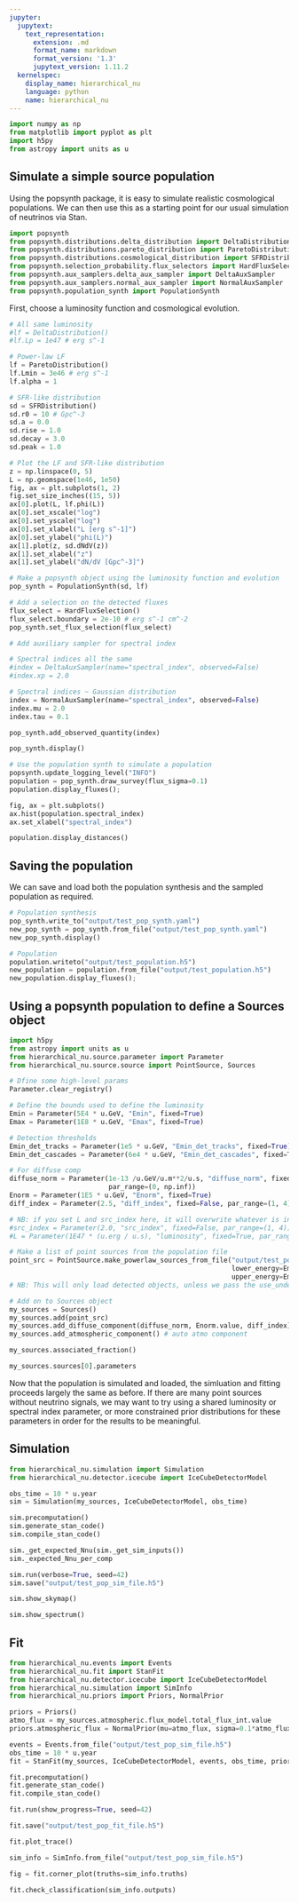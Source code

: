 ```yaml
---
jupyter:
  jupytext:
    text_representation:
      extension: .md
      format_name: markdown
      format_version: '1.3'
      jupytext_version: 1.11.2
  kernelspec:
    display_name: hierarchical_nu
    language: python
    name: hierarchical_nu
---
```


```python
import numpy as np
from matplotlib import pyplot as plt
import h5py
from astropy import units as u
```

## Simulate a simple source population

Using the popsynth package, it is easy to simulate realistic cosmological populations. We can then use this as a starting point for our usual simulation of neutrinos via Stan.

```python
import popsynth
from popsynth.distributions.delta_distribution import DeltaDistribution
from popsynth.distributions.pareto_distribution import ParetoDistribution
from popsynth.distributions.cosmological_distribution import SFRDistribution
from popsynth.selection_probability.flux_selectors import HardFluxSelection
from popsynth.aux_samplers.delta_aux_sampler import DeltaAuxSampler
from popsynth.aux_samplers.normal_aux_sampler import NormalAuxSampler
from popsynth.population_synth import PopulationSynth
```

First, choose a luminosity function and cosmological evolution.

```python
# All same luminosity
#lf = DeltaDistribution()
#lf.Lp = 1e47 # erg s^-1

# Power-law LF
lf = ParetoDistribution()
lf.Lmin = 3e46 # erg s^-1
lf.alpha = 1

# SFR-like distribution
sd = SFRDistribution()
sd.r0 = 10 # Gpc^-3
sd.a = 0.0
sd.rise = 1.0
sd.decay = 3.0
sd.peak = 1.0

# Plot the LF and SFR-like distribution
z = np.linspace(0, 5)
L = np.geomspace(1e46, 1e50)
fig, ax = plt.subplots(1, 2)
fig.set_size_inches((15, 5))
ax[0].plot(L, lf.phi(L))
ax[0].set_xscale("log")
ax[0].set_yscale("log")
ax[0].set_xlabel("L [erg s^-1]")
ax[0].set_ylabel("phi(L)")
ax[1].plot(z, sd.dNdV(z))
ax[1].set_xlabel("z")
ax[1].set_ylabel("dN/dV [Gpc^-3]")
```

```python
# Make a popsynth object using the luminosity function and evolution
pop_synth = PopulationSynth(sd, lf)

# Add a selection on the detected fluxes
flux_select = HardFluxSelection()
flux_select.boundary = 2e-10 # erg s^-1 cm^-2
pop_synth.set_flux_selection(flux_select)

# Add auxiliary sampler for spectral index

# Spectral indices all the same
#index = DeltaAuxSampler(name="spectral_index", observed=False)
#index.xp = 2.0

# Spectral indices ~ Gaussian distribution
index = NormalAuxSampler(name="spectral_index", observed=False)
index.mu = 2.0
index.tau = 0.1

pop_synth.add_observed_quantity(index)

pop_synth.display()
```

```python
# Use the population synth to simulate a population
popsynth.update_logging_level("INFO")
population = pop_synth.draw_survey(flux_sigma=0.1)
population.display_fluxes();
```

```python
fig, ax = plt.subplots()
ax.hist(population.spectral_index)
ax.set_xlabel("spectral_index")
```

```python
population.display_distances()
```

## Saving the population

We can save and load both the population synthesis and the sampled population as required.

```python
# Population synthesis
pop_synth.write_to("output/test_pop_synth.yaml")
new_pop_synth = pop_synth.from_file("output/test_pop_synth.yaml")
new_pop_synth.display()
```

```python
# Population
population.writeto("output/test_population.h5")
new_population = population.from_file("output/test_population.h5")
new_population.display_fluxes();
```

## Using a popsynth population to define a Sources object

```python
import h5py
from astropy import units as u
from hierarchical_nu.source.parameter import Parameter
from hierarchical_nu.source.source import PointSource, Sources
```

```python
# Dfine some high-level params
Parameter.clear_registry()

# Define the bounds used to define the luminosity
Emin = Parameter(5E4 * u.GeV, "Emin", fixed=True)
Emax = Parameter(1E8 * u.GeV, "Emax", fixed=True)

# Detection thresholds
Emin_det_tracks = Parameter(1e5 * u.GeV, "Emin_det_tracks", fixed=True)
Emin_det_cascades = Parameter(6e4 * u.GeV, "Emin_det_cascades", fixed=True)

# For diffuse comp
diffuse_norm = Parameter(1e-13 /u.GeV/u.m**2/u.s, "diffuse_norm", fixed=True, 
                         par_range=(0, np.inf))
Enorm = Parameter(1E5 * u.GeV, "Enorm", fixed=True)
diff_index = Parameter(2.5, "diff_index", fixed=False, par_range=(1, 4))

# NB: if you set L and src_index here, it will overwrite whatever is in the file
#src_index = Parameter(2.0, "src_index", fixed=False, par_range=(1, 4))
#L = Parameter(1E47 * (u.erg / u.s), "luminosity", fixed=True, par_range=(0, 1E60)*(u.erg/u.s))
```

```python
# Make a list of point sources from the population file
point_src = PointSource.make_powerlaw_sources_from_file("output/test_population.h5",
                                                        lower_energy=Emin,
                                                        upper_energy=Emax)
# NB: This will only load detected objects, unless we pass the use_undetected=True kwarg.
```

```python
# Add on to Sources object 
my_sources = Sources()
my_sources.add(point_src)
my_sources.add_diffuse_component(diffuse_norm, Enorm.value, diff_index) 
my_sources.add_atmospheric_component() # auto atmo component
```

```python
my_sources.associated_fraction()
```

```python
my_sources.sources[0].parameters
```

Now that the population is simulated and loaded, the simluation and fitting proceeds largely the same as before. If there are many point sources without neutrino signals, we may want to try using a shared luminosity or spectral index parameter, or more constrained prior distributions for these parameters in order for the results to be meaningful.


## Simulation

```python
from hierarchical_nu.simulation import Simulation
from hierarchical_nu.detector.icecube import IceCubeDetectorModel
```

```python
obs_time = 10 * u.year
sim = Simulation(my_sources, IceCubeDetectorModel, obs_time)
```

```python
sim.precomputation()
sim.generate_stan_code()
sim.compile_stan_code()
```

```python
sim._get_expected_Nnu(sim._get_sim_inputs())
sim._expected_Nnu_per_comp
```

```python
sim.run(verbose=True, seed=42) 
sim.save("output/test_pop_sim_file.h5")
```

```python
sim.show_skymap()
```

```python
sim.show_spectrum()
```


## Fit

```python
from hierarchical_nu.events import Events
from hierarchical_nu.fit import StanFit
from hierarchical_nu.detector.icecube import IceCubeDetectorModel
from hierarchical_nu.simulation import SimInfo
from hierarchical_nu.priors import Priors, NormalPrior
```

```python
priors = Priors()
atmo_flux = my_sources.atmospheric.flux_model.total_flux_int.value
priors.atmospheric_flux = NormalPrior(mu=atmo_flux, sigma=0.1*atmo_flux)
```

```python
events = Events.from_file("output/test_pop_sim_file.h5")
obs_time = 10 * u.year
fit = StanFit(my_sources, IceCubeDetectorModel, events, obs_time, priors=priors)
```

```python
fit.precomputation()
fit.generate_stan_code()
fit.compile_stan_code()
```

```python
fit.run(show_progress=True, seed=42)
```

```python
fit.save("output/test_pop_fit_file.h5")
```

```python
fit.plot_trace()
```

```python
sim_info = SimInfo.from_file("output/test_pop_sim_file.h5")
```

```python
fig = fit.corner_plot(truths=sim_info.truths)
```

```python
fit.check_classification(sim_info.outputs)
```

```python

```
